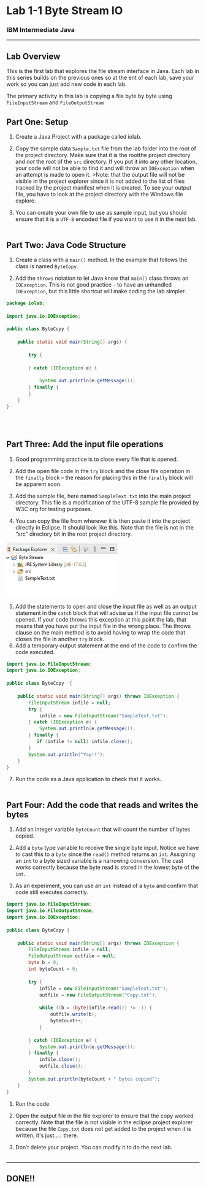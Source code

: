 # Lab 1-1 Byte Stream IO
### IBM Intermediate Java

---

## Lab Overview

This is the first lab that explores the file stream interface in Java. Each lab in this series builds on the previous ones so at the ent of each lab, save your work so you can just add new code in each lab.

The primary activity in this lab is copying a file byte by byte using `FileInputStream` and `FileOutputStream`


## Part One: Setup

1. Create a Java Project with a package called iolab.

2. Copy the sample data `Sample.txt` file from the lab folder into the root of the project directory. Make sure that it is the rootthe project directory and _not_ the root of the `src` directory. If you put it into any other location, your code will not be able to find it and will throw an `IOException` when an attempt is made to open it. >Note: that the output file will not be visible in the project explorer since it is not added to the list of files tracked by the project manifest when it is created. To see your output file, you have to look at the project directory with the Windows file explore.

3. You can create your own file to use as sample input, but you should ensure that it is a `UTF-8` encoded file if you want to use it in the next lab.<br/><br/>

## Part Two: Java Code Structure

1. Create a class with a `main()` method. In the example that follows the class is named `ByteCopy`.

2. Add the `throws` notation to let Java know that `main()` class throws an `IOException`. This is not good practice – to have an unhandled `IOException`, but this little shortcut will make coding the lab simpler.

```java 
package iolab;

import java.io.IOException;

public class ByteCopy {

    public static void main(String[] args) {

        try {

        } catch (IOException e) {

            System.out.println(e.getMessage());
        } finally {
        }
    }
}
```

<br/><br/>

## Part Three: Add the input file operations

1. Good programming practice is to close every file that is opened. 

2. Add the open file code in the `try` block and the close file operation in the `finally` block – the reason for placing this in the `finally` block will be apparent soon.

3. Add the sample file, here named `SampleText.txt` into the main project directory. This file is a modification of the UTF-8 sample file provided by W3C org for testing purposes.

4. You can copy the file from wherever it is then paste it into the project directly in Eclipse. It should look like this. Note that the file is not in the “src” directory bit in the root project directory.

![Same Text](images/file.png)

5. Add the statements to open and close the input file as well as an output statement in the `catch` block that will advise us if the input file cannot be opened. If your code throws this exception at this point the lab, that means that you have put the input file in the wrong place. The throws clause on the main method is to avoid having to wrap the code that closes the file in another `try` block.
6. Add a temporary output statement at the end of the code to confirm the code executed.

```java 
import java.io.FileInputStream;
import java.io.IOException;

public class ByteCopy  {

    public static void main(String[] args) throws IOException {
        FileInputStream infile = null;
        try {
            infile = new FileInputStream("SampleText.txt");
        } catch (IOException e) {
            System.out.println(e.getMessage());
        } finally {
           if (infile != null) infile.close();
        }
        System.out.println("Yay!!");
    }
}
 ```

7. Run the code as a Java application to check that it works.
<br/><br/>

## Part Four: Add the code that reads and writes the bytes

1. Add an integer variable `byteCount` that will count the number of bytes copied.

2. Add a `byte` type variable to receive the single byte input. Notice we have to cast this to a `byte` since the `read()` method returns an `int`. Assigning an `int` to a byte sized variable is a narrowing conversion. The cast works correctly because the byte read is stored in the lowest byte of the `int`.

3. As an experiment, you can use an `int` instead of a `byte` and confirm that code still executes correctly.

```java 
import java.io.FileInputStream;
import java.io.FileOutputStream;
import java.io.IOException;

public class ByteCopy {
    
	public static void main(String[] args) throws IOException {
		FileInputStream infile = null;
		FileOutputStream outfile = null;
		byte b = 0;
		int byteCount = 0;
		
		try {
			infile = new FileInputStream("SampleText.txt");
			outfile = new FileOutputStream("Copy.txt");
			
			while ((b = (byte)infile.read()) != -1) {
				outfile.write(b);
				byteCount++;
			}
            
		} catch (IOException e) {
			System.out.println(e.getMessage());
		} finally {
			infile.close();
			outfile.close();
		}
        System.out.println(byteCount + " bytes copied");
	}
}
```
1. Run the code

2. Open the output file in the file explorer to ensure that the copy worked correctly. Note that the file is not visible in the eclipse project explorer because the file `Copy.txt` does not get added to the project when it is written, it's just..... there.

3. Don’t delete your project. You can modify it to do the next lab.<br/><br/>

---
## DONE!!



